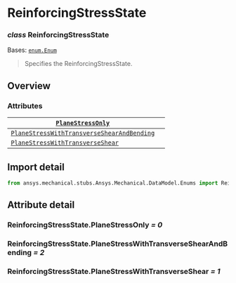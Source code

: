 <a id="reinforcingstressstate"></a>

# ReinforcingStressState

<a id="ReinforcingStressState"></a>

### *class* ReinforcingStressState

Bases: [`enum.Enum`](https://docs.python.org/3/library/enum.html#enum.Enum)

> Specifies the ReinforcingStressState.

> <!-- !! processed by numpydoc !! -->

<a id="overview"></a>

## Overview

### Attributes

| [`PlaneStressOnly`](#ReinforcingStressState.PlaneStressOnly)                                                   |    |
|----------------------------------------------------------------------------------------------------------------|----|
| [`PlaneStressWithTransverseShearAndBending`](#ReinforcingStressState.PlaneStressWithTransverseShearAndBending) |    |
| [`PlaneStressWithTransverseShear`](#ReinforcingStressState.PlaneStressWithTransverseShear)                     |    |

<a id="import-detail"></a>

## Import detail

```python
from ansys.mechanical.stubs.Ansys.Mechanical.DataModel.Enums import ReinforcingStressState
```

<a id="attribute-detail"></a>

## Attribute detail

<a id="ReinforcingStressState.PlaneStressOnly"></a>

### ReinforcingStressState.PlaneStressOnly *= 0*

<a id="ReinforcingStressState.PlaneStressWithTransverseShearAndBending"></a>

### ReinforcingStressState.PlaneStressWithTransverseShearAndBending *= 2*

<a id="ReinforcingStressState.PlaneStressWithTransverseShear"></a>

### ReinforcingStressState.PlaneStressWithTransverseShear *= 1*
